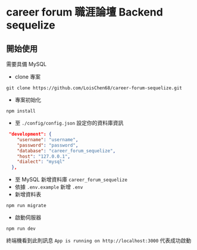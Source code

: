 # career forum 職涯論壇 Backend sequelize

## 開始使用
需要具備 MySQL
- clone 專案
```
git clone https://github.com/LoisChen68/career-forum-sequelize.git
```
- 專案初始化
```
npm install
```
- 至 `./config/config.json` 設定你的資料庫資訊
```json
 "development": {
    "username": "username",
    "password": "password",
    "database": "career_forum_sequelize",
    "host": "127.0.0.1",
    "dialect": "mysql"
  },
```
- 至 MySQL 新增資料庫 `career_forum_sequelize`
- 依據 `.env.example` 新增 `.env`
- 新增資料表
```
npm run migrate 
```
- 啟動伺服器
```
npm run dev
```
終端機看到此則訊息 `App is running on http://localhost:3000` 代表成功啟動

